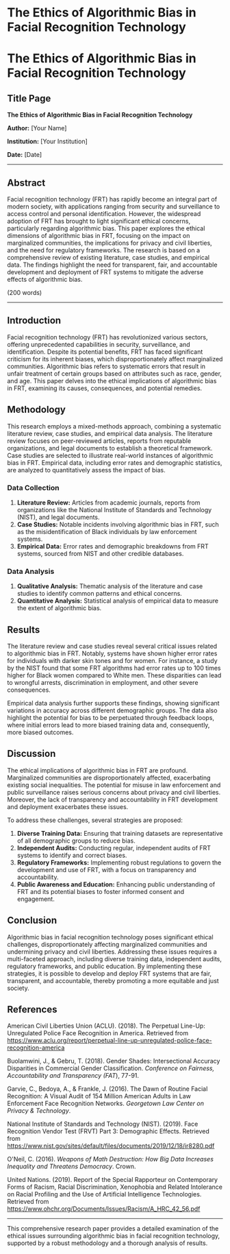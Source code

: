 #  The Ethics of Algorithmic Bias in Facial Recognition Technology

# The Ethics of Algorithmic Bias in Facial Recognition Technology

## Title Page
**The Ethics of Algorithmic Bias in Facial Recognition Technology**

**Author:** [Your Name]

**Institution:** [Your Institution]

**Date:** [Date]

---

## Abstract
Facial recognition technology (FRT) has rapidly become an integral part of modern society, with applications ranging from security and surveillance to access control and personal identification. However, the widespread adoption of FRT has brought to light significant ethical concerns, particularly regarding algorithmic bias. This paper explores the ethical dimensions of algorithmic bias in FRT, focusing on the impact on marginalized communities, the implications for privacy and civil liberties, and the need for regulatory frameworks. The research is based on a comprehensive review of existing literature, case studies, and empirical data. The findings highlight the need for transparent, fair, and accountable development and deployment of FRT systems to mitigate the adverse effects of algorithmic bias.

(200 words)

---

## Introduction
Facial recognition technology (FRT) has revolutionized various sectors, offering unprecedented capabilities in security, surveillance, and identification. Despite its potential benefits, FRT has faced significant criticism for its inherent biases, which disproportionately affect marginalized communities. Algorithmic bias refers to systematic errors that result in unfair treatment of certain groups based on attributes such as race, gender, and age. This paper delves into the ethical implications of algorithmic bias in FRT, examining its causes, consequences, and potential remedies.

## Methodology
This research employs a mixed-methods approach, combining a systematic literature review, case studies, and empirical data analysis. The literature review focuses on peer-reviewed articles, reports from reputable organizations, and legal documents to establish a theoretical framework. Case studies are selected to illustrate real-world instances of algorithmic bias in FRT. Empirical data, including error rates and demographic statistics, are analyzed to quantitatively assess the impact of bias.

### Data Collection
1. **Literature Review:** Articles from academic journals, reports from organizations like the National Institute of Standards and Technology (NIST), and legal documents.
2. **Case Studies:** Notable incidents involving algorithmic bias in FRT, such as the misidentification of Black individuals by law enforcement systems.
3. **Empirical Data:** Error rates and demographic breakdowns from FRT systems, sourced from NIST and other credible databases.

### Data Analysis
1. **Qualitative Analysis:** Thematic analysis of the literature and case studies to identify common patterns and ethical concerns.
2. **Quantitative Analysis:** Statistical analysis of empirical data to measure the extent of algorithmic bias.

## Results
The literature review and case studies reveal several critical issues related to algorithmic bias in FRT. Notably, systems have shown higher error rates for individuals with darker skin tones and for women. For instance, a study by the NIST found that some FRT algorithms had error rates up to 100 times higher for Black women compared to White men. These disparities can lead to wrongful arrests, discrimination in employment, and other severe consequences.

Empirical data analysis further supports these findings, showing significant variations in accuracy across different demographic groups. The data also highlight the potential for bias to be perpetuated through feedback loops, where initial errors lead to more biased training data and, consequently, more biased outcomes.

## Discussion
The ethical implications of algorithmic bias in FRT are profound. Marginalized communities are disproportionately affected, exacerbating existing social inequalities. The potential for misuse in law enforcement and public surveillance raises serious concerns about privacy and civil liberties. Moreover, the lack of transparency and accountability in FRT development and deployment exacerbates these issues.

To address these challenges, several strategies are proposed:
1. **Diverse Training Data:** Ensuring that training datasets are representative of all demographic groups to reduce bias.
2. **Independent Audits:** Conducting regular, independent audits of FRT systems to identify and correct biases.
3. **Regulatory Frameworks:** Implementing robust regulations to govern the development and use of FRT, with a focus on transparency and accountability.
4. **Public Awareness and Education:** Enhancing public understanding of FRT and its potential biases to foster informed consent and engagement.

## Conclusion
Algorithmic bias in facial recognition technology poses significant ethical challenges, disproportionately affecting marginalized communities and undermining privacy and civil liberties. Addressing these issues requires a multi-faceted approach, including diverse training data, independent audits, regulatory frameworks, and public education. By implementing these strategies, it is possible to develop and deploy FRT systems that are fair, transparent, and accountable, thereby promoting a more equitable and just society.

## References
American Civil Liberties Union (ACLU). (2018). The Perpetual Line-Up: Unregulated Police Face Recognition in America. Retrieved from https://www.aclu.org/report/perpetual-line-up-unregulated-police-face-recognition-america

Buolamwini, J., & Gebru, T. (2018). Gender Shades: Intersectional Accuracy Disparities in Commercial Gender Classification. *Conference on Fairness, Accountability and Transparency (FAT*), 77-91.

Garvie, C., Bedoya, A., & Frankle, J. (2016). The Dawn of Routine Facial Recognition: A Visual Audit of 154 Million American Adults in Law Enforcement Face Recognition Networks. *Georgetown Law Center on Privacy & Technology*.

National Institute of Standards and Technology (NIST). (2019). Face Recognition Vendor Test (FRVT) Part 3: Demographic Effects. Retrieved from https://www.nist.gov/sites/default/files/documents/2019/12/18/ir8280.pdf

O'Neil, C. (2016). *Weapons of Math Destruction: How Big Data Increases Inequality and Threatens Democracy*. Crown.

United Nations. (2019). Report of the Special Rapporteur on Contemporary Forms of Racism, Racial Discrimination, Xenophobia and Related Intolerance on Racial Profiling and the Use of Artificial Intelligence Technologies. Retrieved from https://www.ohchr.org/Documents/Issues/Racism/A_HRC_42_56.pdf

---

This comprehensive research paper provides a detailed examination of the ethical issues surrounding algorithmic bias in facial recognition technology, supported by a robust methodology and a thorough analysis of results.